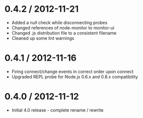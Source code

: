 0.4.2 / 2012-11-21
==================

  * Added a null check while disconnecting probes
  * Changed references of node-monitor to monitor-ui
  * Changed .js distribution file to a consistent filename
  * Cleaned up some lint warnings

0.4.1 / 2012-11-16
==================

  * Firing connect/change events in correct order upon connect
  * Upgraded REPL probe for Node.js 0.6.x and 0.8.x compatibility


0.4.0 / 2012-11-12
==================

  * Initial 4.0 release - complete rename / rewrite

